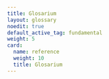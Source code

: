 ```yaml
---
title: Glosarium
layout: glossary
noedit: true
default_active_tag: fundamental
weight: 5
card:
  name: reference
  weight: 10
  title: Glosarium
---
```

